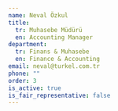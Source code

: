 ```yaml
---
name: Neval Özkul
title:
  tr: Muhasebe Müdürü
  en: Accounting Manager
department:
  tr: Finans & Muhasebe
  en: Finance & Accounting
email: neval@turkel.com.tr
phone: ""
order: 3
is_active: true
is_fair_representative: false
---
```

